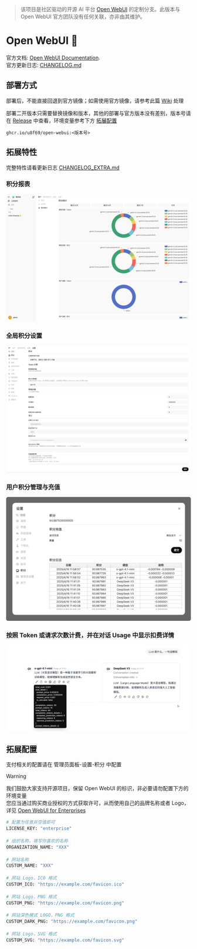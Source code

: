 > 该项目是社区驱动的开源 AI 平台 [Open WebUI](https://github.com/open-webui/open-webui) 的定制分支。此版本与 Open WebUI 官方团队没有任何关联，亦非由其维护。

# Open WebUI 👋

官方文档: [Open WebUI Documentation](https://docs.openwebui.com/).  
官方更新日志: [CHANGELOG.md](./CHANGELOG.md)

## 部署方式

部署后，不能直接回退到官方镜像；如需使用官方镜像，请参考此篇 [Wiki](https://github.com/U8F69/open-webui/wiki/%E9%87%8D%E6%96%B0%E4%BD%BF%E7%94%A8%E5%AE%98%E6%96%B9%E9%95%9C%E5%83%8F) 处理

部署二开版本只需要替换镜像和版本，其他的部署与官方版本没有差别，版本号请在 [Release](https://github.com/U8F69/open-webui/releases/latest) 中查看，环境变量参考下方 [拓展配置](#拓展配置)

```
ghcr.io/u8f69/open-webui:<版本号>
```

## 拓展特性

完整特性请看更新日志 [CHANGELOG_EXTRA.md](./CHANGELOG_EXTRA.md)

### 积分报表

![usage panel](./docs/usage_panel.png)

### 全局积分设置

![credit config](./docs/credit_config.png)

### 用户积分管理与充值

![user credit](./docs/user_credit.png)

### 按照 Token 或请求次数计费，并在对话 Usage 中显示扣费详情

![usage](./docs/usage.png)

## 拓展配置

支付相关的配置请在 管理员面板-设置-积分 中配置

> [!WARNING]
> 我们鼓励大家支持开源项目，保留 Open WebUI 的标识，非必要请勿配置下方的环境变量   
> 您应当通过购买商业授权的方式获取许可，从而使用自己的品牌名称或者 Logo，详见 [Open WebUI for Enterprises](https://docs.openwebui.com/enterprise)

```bash
# 配置为任意非空值即可
LICENSE_KEY: "enterprise"

# 组织名称，填写你喜欢的名称
ORGANIZATION_NAME: "XXX"

# 网站名称
CUSTOM_NAME: "XXX"

# 网站 Logo，ICO 格式
CUSTOM_ICO: "https://example.com/favicon.ico"

# 网站 Logo，PNG 格式
CUSTOM_PNG: "https://example.com/favicon.png"

# 网站深色模式 LOGO，PNG 格式
CUSTOM_DARK_PNG: "https://example.com/favicon.png"

# 网站 Logo，SVG 格式
CUSTOM_SVG: "https://example.com/favicon.svg"
```
